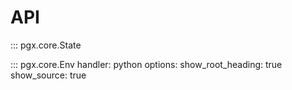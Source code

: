 # API

::: pgx.core.State

::: pgx.core.Env
    handler: python
    options:
      show_root_heading: true
      show_source: true

